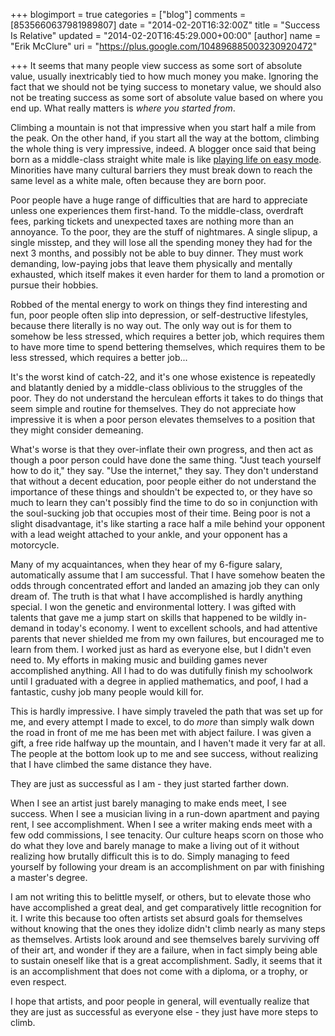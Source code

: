 +++
blogimport = true
categories = ["blog"]
comments = [8535660637981989807]
date = "2014-02-20T16:32:00Z"
title = "Success Is Relative"
updated = "2014-02-20T16:45:29.000+00:00"
[author]
name = "Erik McClure"
uri = "https://plus.google.com/104896885003230920472"

+++
It seems that many people view success as some sort of absolute value, usually inextricably tied to how much money you make. Ignoring the fact that we should not be tying success to monetary value, we should also not be treating success as some sort of absolute value based on where you end up. What really matters is *where you started from*.

Climbing a mountain is not that impressive when you start half a mile from the peak. On the other hand, if you start all the way at the bottom, climbing the whole thing is very impressive, indeed. A blogger once said that being born as a middle-class straight white male is like [playing life on easy mode](http://whatever.scalzi.com/2012/05/15/straight-white-male-the-lowest-difficulty-setting-there-is/). Minorities have many cultural barriers they must break down to reach the same level as a white male, often because they are born poor.

Poor people have a huge range of difficulties that are hard to appreciate unless one experiences them first-hand. To the middle-class, overdraft fees, parking tickets and unexpected taxes are nothing more than an annoyance. To the poor, they are the stuff of nightmares. A single slipup, a single misstep, and they will lose all the spending money they had for the next 3 months, and possibly not be able to buy dinner. They must work demanding, low-paying jobs that leave them physically and mentally exhausted, which itself makes it even harder for them to land a promotion or pursue their hobbies.

Robbed of the mental energy to work on things they find interesting and fun, poor people often slip into depression, or self-destructive lifestyles, because there literally is no way out. The only way out is for them to somehow be less stressed, which requires a better job, which requires them to have more time to spend bettering themselves, which requires them to be less stressed, which requires a better job...

It's the worst kind of catch-22, and it's one whose existence is repeatedly and blatantly denied by a middle-class oblivious to the struggles of the poor. They do not understand the herculean efforts it takes to do things that seem simple and routine for themselves. They do not appreciate how impressive it is when a poor person elevates themselves to a position that they might consider demeaning.

What's worse is that they over-inflate their own progress, and then act as though a poor person could have done the same thing. "Just teach yourself how to do it," they say. "Use the internet," they say. They don't understand that without a decent education, poor people either do not understand the importance of these things and shouldn't be expected to, or they have so much to learn they can't possibly find the time to do so in conjunction with the soul-sucking job that occupies most of their time. Being poor is not a slight disadvantage, it's like starting a race half a mile behind your opponent with a lead weight attached to your ankle, and your opponent has a motorcycle.

Many of my acquaintances, when they hear of my 6-figure salary, automatically assume that I am successful. That I have somehow beaten the odds through concentrated effort and landed an amazing job they can only dream of. The truth is that what I have accomplished is hardly anything special. I won the genetic and environmental lottery. I was gifted with talents that gave me a jump start on skills that happened to be wildly in-demand in today's economy. I went to excellent schools, and had attentive parents that never shielded me from my own failures, but encouraged me to learn from them. I worked just as hard as everyone else, but I didn't even need to. My efforts in making music and building games never accomplished anything. All I had to do was dutifully finish my schoolwork until I graduated with a degree in applied mathematics, and poof, I had a fantastic, cushy job many people would kill for.

This is hardly impressive. I have simply traveled the path that was set up for me, and every attempt I made to excel, to do *more* than simply walk down the road in front of me me has been met with abject failure. I was given a gift, a free ride halfway up the mountain, and I haven't made it very far at all. The people at the bottom look up to me and see success, without realizing that I have climbed the same distance they have.

They are just as successful as I am - they just started farther down.

When I see an artist just barely managing to make ends meet, I see success. When I see a musician living in a run-down apartment and paying rent, I see accomplishment. When I see a writer making ends meet with a few odd commissions, I see tenacity. Our culture heaps scorn on those who do what they love and barely manage to make a living out of it without realizing how brutally difficult this is to do. Simply managing to feed yourself by following your dream is an accomplishment on par with finishing a master's degree. 

I am not writing this to belittle myself, or others, but to elevate those who have accomplished a great deal, and get comparatively little recognition for it. I write this because too often artists set absurd goals for themselves without knowing that the ones they idolize didn't climb nearly as many steps as themselves. Artists look around and see themselves barely surviving off of their art, and wonder if they are a failure, when in fact simply being able to sustain oneself like that is a great accomplishment. Sadly, it seems that it is an accomplishment that does not come with a diploma, or a trophy, or even respect.

I hope that artists, and poor people in general, will eventually realize that they are just as successful as everyone else - they just have more steps to climb.
